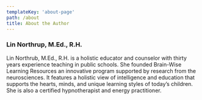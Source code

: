 ```yaml
---
templateKey: 'about-page'
path: /about
title: About the Author
---
```

### Lin Northrup, M.Ed., R.H.
Lin Northrub, M.Ed., R.H. is a holistic educator and counselor with thirty years experience teaching in public schools. She founded Brain-Wise Learning Resources an innovative program supported by research from the neurosciences. It features a holistic view of intelligence and education that supports the hearts, minds, and unique learning styles of today’s children. She is also a certified hypnotherapist and energy practitioner.
